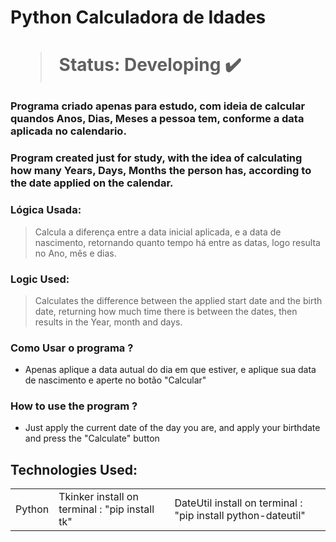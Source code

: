 <h1> Python Calculadora de Idades <h1>

>Status: Developing ✔️

### Programa criado apenas para estudo, com ideia de calcular quandos Anos, Dias, Meses a pessoa tem, conforme a data aplicada no calendario.

### Program created just for study, with the idea of calculating how many Years, Days, Months the person has, according to the date applied on the calendar.

### Lógica Usada: 
> Calcula a diferença entre a data inicial aplicada, e a data de nascimento, retornando quanto tempo há entre as datas, logo resulta no Ano, mês e dias. 

### Logic Used:
> Calculates the difference between the applied start date and the birth date, returning how much time there is between the dates, then results in the Year, month and days.


### Como Usar o programa ?
+ Apenas aplique a data autual do dia em que estiver, e aplique sua data de nascimento e aperte no botão "Calcular"



### How to use the program ?
+ Just apply the current date of the day you are, and apply your birthdate and press the "Calculate" button

## Technologies Used: 

<table>
  <tr>
    <td>Python</td>
    <td>Tkinker   install on terminal : "pip install tk" </td>
    <td>DateUtil   install on terminal : "pip install python-dateutil" </td>
    <td>
  </tr>


